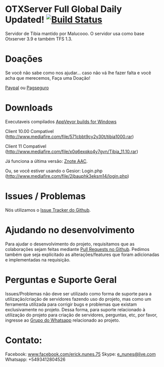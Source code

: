 # OTXServer Full Global Daily Updated!  [![Build Status](https://travis-ci.org/malucooo/Otxserver-New.svg?branch=master)](https://travis-ci.org/malucooo/Otxserver-New)

Servidor de Tibia mantido por Malucooo. O servidor usa como base Otxserver 3.9 e também TFS 1.3.

# Doações

Se você não sabe como nos ajudar... caso não vá lhe fazer falta e você acha que merecemos, Faça uma Doação!

[Paypal](https://www.paypal.com/cgi-bin/webscr?cmd=_donations&business=PKCURM6TXD772&lc=BR&item_name=OTXServer%)
  ou  [Pagseguro](https://pag.ae/bbcmcwQ)

# Downloads
Executaveis compilados [AppVeyor builds for Windows](https://ci.appveyor.com/project/malucooo/otxserver-new)

Client 10.00 Compativel (http://www.mediafire.com/file/571cbbt9cy2y30t/tibia1000.rar)

Client 11 Compativel (http://www.mediafire.com/file/x0q6exqko4y7gvn/Tibia_11.10.rar)

Já funciona a última versão: [Znote AAC](https://github.com/Znote/ZnoteAAC).

Ou, se você estiver usando o Gesior: Login.php (http://www.mediafire.com/file/2jbauphk3eksm14/login.php)

# Issues / Problemas
Nós utilizamos o [Issue Tracker do Github](https://github.com/malucooo/Otxserver-new/issues).

# Ajudando no desenvolvimento
Para ajudar o desenvolvimento do projeto, requisitamos que as colaborações sejam feitas mediante [Pull Requests no Github](https://github.com/malucooo/Otxserver-new/pulls). Pedimos também que seja explícitado as alterações/features que foram adicionadas e implementadas na requisição.

# Perguntas e Suporte Geral
Issues/Problemas não deve ser utilizado como forma de suporte para a utilização/criação de servidores fazendo uso do projeto, mas como um ferramenta utilizada para corrigir bugs e problemas que existam exclusivamente no projeto. Dessa forma, para suporte relacionado à utilização do projeto para criação de servidores, perguntas, etc, por favor, ingresse ao [Grupo do Whatsapp](https://chat.whatsapp.com/FiCjS2KDYE5KaDg1nJ2oRn) relacionado ao projeto.

# Contato:
Facebook: www.facebook.com/erick.nunes.75
Skype: e_nunes@live.com
Whatsapp: +5493412804526

